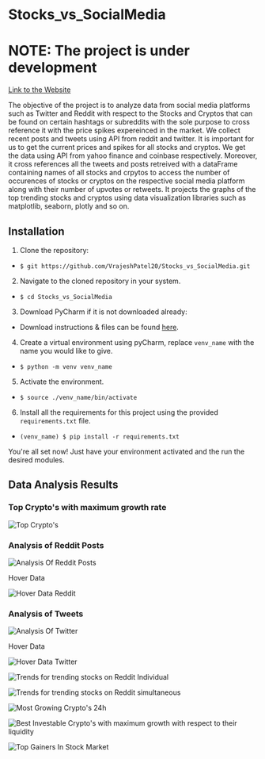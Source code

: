 # Stocks_vs_SocialMedia

# NOTE: The project is under development 

[Link to the Website](https://social-influence-analysis.herokuapp.com/)


The objective of the project is to analyze data from social media platforms such as Twitter and Reddit with respect to the Stocks and Cryptos that can be found on certain hashtags or subreddits with the sole purpose to cross reference it with the price spikes expereinced in the market. We collect recent posts and tweets using API from reddit and twitter. It is important for us to get the current prices and spikes for all stocks and cryptos. We get the data using API from yahoo finance and coinbase respectively. Moreover, it cross references all the tweets and posts retreived with a dataFrame containing names of all stocks and crpytos to access the number of occurences of stocks or cryptos on the respective social media platform along with their number of upvotes or retweets. It projects the graphs of the top trending stocks and cryptos using data visualization libraries such as matplotlib, seaborn, plotly and so on. 


## Installation
1. Clone the repository:
- `$ git https://github.com/VrajeshPatel20/Stocks_vs_SocialMedia.git`
2. Navigate to the cloned repository in your system.
- `$ cd Stocks_vs_SocialMedia`  
3.  Download PyCharm if it is not downloaded already:
- Download instructions & files can be found [here](https://www.jetbrains.com/help/pycharm/installation-guide.html#silent).
4. Create a virtual environment using pyCharm, replace `venv_name` with the name you would like to give.
- `$ python -m venv venv_name`
5. Activate the environment.
- `$ source ./venv_name/bin/activate`
6. Install all the requirements for this project using the provided `requirements.txt` file.
- `(venv_name) $ pip install -r requirements.txt`

You're all set now! Just have your environment activated and the run the desired modules.

## Data Analysis Results 

### Top Crypto's with maximum growth rate

![Top Crypto's](./readme_images/top_crypto_7d.png)

### Analysis of Reddit Posts

![Analysis Of Reddit Posts](./readme_images/analysis_reddit.png)

Hover Data

![Hover Data Reddit](./readme_images/Reddit_Hover_Data.png)

### Analysis of Tweets

![Analysis Of Twitter](./readme_images/analysis_tweets.png)

Hover Data

![Hover Data Twitter](./readme_images/Twitter_Hover_Data.png)

![Trends for trending stocks on Reddit Individual](./readme_images/TrendingStock_Analysis_Individual.png)

![Trends for trending stocks on Reddit simultaneous](./readme_images/trending_reddit.png)

![Most Growing Crypto's 24h](./readme_images/Top_Cryptos.png)

![Best Investable Crypto's with maximum growth with respect to their liquidity](./readme_images/Analysis_7d.png)

![Top Gainers In Stock Market](./readme_images/top_Gainers.png)









